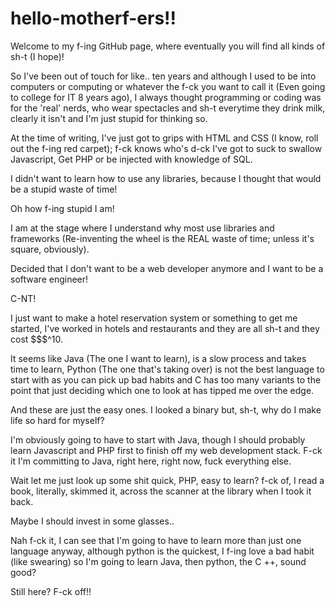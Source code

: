 # hello-motherf-ers!!

Welcome to my f-ing GitHub page, where eventually you will find all kinds of sh-t (I hope)! 


So I've been out of touch for like.. ten years and although I used to be into computers or computing or whatever the f-ck you want to call it (Even going to college for IT 8 years ago), I always thought programming or coding was for the 'real' nerds, who wear spectacles and sh-t everytime they drink milk, clearly it isn't and I'm just stupid for thinking so.

At the time of writing, I've just got to grips with HTML and CSS (I know, roll out the f-ing red carpet); f-ck knows who's d-ck I've got to suck to swallow Javascript, Get PHP or be injected with knowledge of SQL.

I didn't want to learn how to use any libraries, because I thought that would be a stupid waste of time!

Oh how f-ing stupid I am!

I am at the stage where I understand why most use libraries and frameworks (Re-inventing the wheel is the REAL waste of time; unless it's square, obviously).

Decided that I don't want to be a web developer anymore and I want to be a software engineer!

C-NT!

I just want to make a hotel reservation system or something to get me started, I've worked in hotels and restaurants and they are all sh-t and they cost $$$^10.

It seems like Java (The one I want to learn), is a slow process and takes time to learn, Python (The one that's taking over) is not the best language to start with as you can pick up bad habits and C has too many variants to the point that just deciding which one to look at has tipped me over the edge.

And these are just the easy ones. I looked a binary but, sh-t, why do I make life so hard for myself?

I'm obviously going to have to start with Java, though I should probably learn Javascript and PHP first to finish off my web development stack. F-ck it I'm committing to Java, right here, right now, fuck everything else.

Wait let me just look up some shit quick, PHP, easy to learn? f-ck of, I read a book, literally, skimmed it, across the scanner at the library when I took it back. 

Maybe I should invest in some glasses..

Nah f-ck it, I can see that I'm going to have to learn more than just one language anyway, although python is the quickest, I f-ing love a bad habit (like swearing) so I'm going to learn Java, then python, the C ++, sound good?




Still here? F-ck off!!


